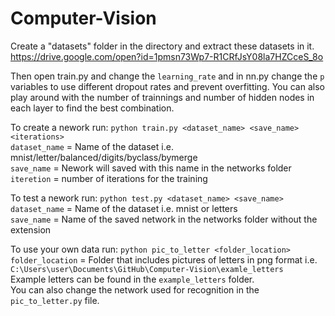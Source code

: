 # Computer-Vision

Create a "datasets" folder in the directory and extract these datasets in it. https://drive.google.com/open?id=1pmsn73Wp7-R1CRfJsY08la7HZCceS_8o

Then open train.py and change the ```learning_rate``` and in nn.py change the ```p``` variables to use different dropout rates and prevent overfitting. You can also play around with the number of trainnings and number of hidden nodes in each layer to find the best combination. 

To create a nework run: ```python train.py <dataset_name> <save_name> <iterations>```\
```dataset_name``` = Name of the dataset i.e. mnist/letter/balanced/digits/byclass/bymerge\
```save_name``` = Nework will saved with this name in the networks folder\
```iteretion``` = number of iterations for the training

To test a nework run: ```python test.py <dataset_name> <save_name>```\
```dataset_name``` = Name of the dataset i.e. mnist or letters\
```save_name``` = Name of the saved network in the networks folder without the extension

To use your own data run: ```python pic_to_letter <folder_location>```\
```folder_location``` = Folder that includes pictures of letters in png format i.e. ```C:\Users\user\Documents\GitHub\Computer-Vision\examle_letters```\
Example letters can be found in the ```example_letters``` folder.\
You can also change the network used for recognition in the ```pic_to_letter.py``` file.